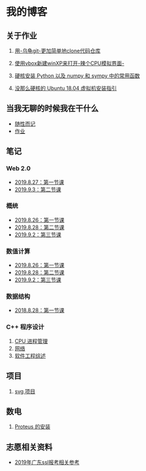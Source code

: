 # 我的博客

## 关于作业

1. <a href="001(forlab01">用-乌龟git-更加简单地clone代码仓库</a>

2. <a href="002(forlab07">使用vbox新建winXP来打开-辣个CPU模拟界面-</a>

3. <a href="003(forlab10">硬核安装 Python 以及 numpy 和 sympy 中的常用函数</a>

4. <a href="004(forlab15">没那么硬核的 Ubuntu 18.04 虚拟机安装指引</a>

## 当我无聊的时候我在干什么

- [随性而记](./data/000)
- [作业](./data/homework)


## 笔记

### Web 2.0

- [2019.8.27：第一节课](/blog/note/web2.0/2019.8.27)
- [2019.9.3：第二节课](/blog/note/web2.0/2019.9.3/note)

### 概统

- [2019.8.26：第一节课](/blog/note/概统/2019.8.26)
- [2019.8.28：第二节课](/blog/note/概统/2019.8.28)
- [2019.9.2：第三节课](/blog/note/概统/2019.9.2)

### 数值计算

- [2019.8.26：第一节课](/blog/note/数值计算方法/2019.8.26)
- [2019.8.28：第二节课](/blog/note/数值计算方法/2019.8.26)
- [2019.9.2：第三节课](/blog/note/数值计算方法/2019.9.2/note)

### 数据结构

- [2018.8.28：第一节课](/blog/note/数据结构/2019.8.28)

### C++ 程序设计

1. <a href="note/CPUmanagement">CPU 进程管理</a>
2. <a href="note/Network_and_WWW">网络</a>
3. <a href="note/SEreview">软件工程综述</a>

## 项目

1. <a href="work/svg/readme"> svg 项目</a>

## 数电

1. <a href="DigitalFundamentals/proteus"> Proteus 的安装 </a>

## 志愿相关资料

- <a href="gaokao/2019年">2019年广东ssl报考相关参考</a>
